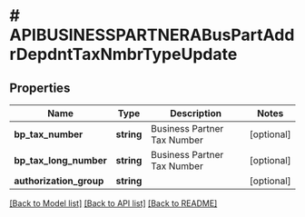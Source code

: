 # # APIBUSINESSPARTNERABusPartAddrDepdntTaxNmbrTypeUpdate

## Properties

Name | Type | Description | Notes
------------ | ------------- | ------------- | -------------
**bp_tax_number** | **string** | Business Partner Tax Number | [optional]
**bp_tax_long_number** | **string** | Business Partner Tax Number | [optional]
**authorization_group** | **string** |  | [optional]

[[Back to Model list]](../../README.md#models) [[Back to API list]](../../README.md#endpoints) [[Back to README]](../../README.md)
